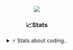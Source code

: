 <div align="center">
  
<p align="center">
  <img src="https://lanyard.cnrad.dev/api/1018290650602553364" />
</p>

### 📈Stats
<details>
    <summary> ⚡ Stats about coding.. </> </summary>
    <br/>

<!--START_SECTION:waka-->
![Code Time](http://img.shields.io/badge/Code%20Time-161%20hrs%2028%20mins-blue)

![Profile Views](http://img.shields.io/badge/Profile%20Views-5-blue)

**🐱 My GitHub Data** 

> 📦 1.2 MB Used in GitHub's Storage 
 > 
> 🏆 19 Contributions in the Year 2025
 > 
> 💼 Opted to Hire
 > 
> 📜 5 Public Repositories 
 > 
> 🔑 19 Private Repositories 
 > 
**I'm an Early 🐤** 

```text
🌞 Morning                27 commits          ██░░░░░░░░░░░░░░░░░░░░░░░   06.87 % 
🌆 Daytime                187 commits         ████████████░░░░░░░░░░░░░   47.58 % 
🌃 Evening                136 commits         █████████░░░░░░░░░░░░░░░░   34.61 % 
🌙 Night                  43 commits          ███░░░░░░░░░░░░░░░░░░░░░░   10.94 % 
```
📅 **I'm Most Productive on Sunday** 

```text
Monday                   23 commits          █░░░░░░░░░░░░░░░░░░░░░░░░   05.85 % 
Tuesday                  47 commits          ███░░░░░░░░░░░░░░░░░░░░░░   11.96 % 
Wednesday                51 commits          ███░░░░░░░░░░░░░░░░░░░░░░   12.98 % 
Thursday                 62 commits          ████░░░░░░░░░░░░░░░░░░░░░   15.78 % 
Friday                   54 commits          ███░░░░░░░░░░░░░░░░░░░░░░   13.74 % 
Saturday                 69 commits          ████░░░░░░░░░░░░░░░░░░░░░   17.56 % 
Sunday                   87 commits          ██████░░░░░░░░░░░░░░░░░░░   22.14 % 
```


📊 **This Week I Spent My Time On** 

```text
🕑︎ Time Zone: Europe/Berlin

💬 Programming Languages: 
Lua                      1 hr 43 mins        █████████░░░░░░░░░░░░░░░░   37.31 % 
CSS                      1 hr 12 mins        ██████░░░░░░░░░░░░░░░░░░░   25.96 % 
JavaScript               1 hr                █████░░░░░░░░░░░░░░░░░░░░   21.57 % 
HTML                     29 mins             ███░░░░░░░░░░░░░░░░░░░░░░   10.65 % 
JSON                     7 mins              █░░░░░░░░░░░░░░░░░░░░░░░░   02.55 % 

🔥 Editors: 
VS Code                  4 hrs 38 mins       █████████████████████████   100.00 % 

🐱‍💻 Projects: 
valentines-day2          1 hr 43 mins        █████████░░░░░░░░░░░░░░░░   37.04 % 
core-main                43 mins             ████░░░░░░░░░░░░░░░░░░░░░   15.54 % 
valentines-day           39 mins             ████░░░░░░░░░░░░░░░░░░░░░   14.11 % 
resources                36 mins             ███░░░░░░░░░░░░░░░░░░░░░░   13.06 % 
[framework]              22 mins             ██░░░░░░░░░░░░░░░░░░░░░░░   08.18 % 

💻 Operating System: 
Windows                  4 hrs 38 mins       █████████████████████████   100.00 % 
```

**I Mostly Code in JavaScript** 

```text
JavaScript               8 repos             █████████░░░░░░░░░░░░░░░░   34.78 % 
Lua                      6 repos             ███████░░░░░░░░░░░░░░░░░░   26.09 % 
Python                   3 repos             ███░░░░░░░░░░░░░░░░░░░░░░   13.04 % 
TypeScript               2 repos             ██░░░░░░░░░░░░░░░░░░░░░░░   08.70 % 
HTML                     1 repo              █░░░░░░░░░░░░░░░░░░░░░░░░   04.35 % 
```




 Last Updated on 20/02/2025 17:38:54 UTC
<!--END_SECTION:waka-->
</details>
